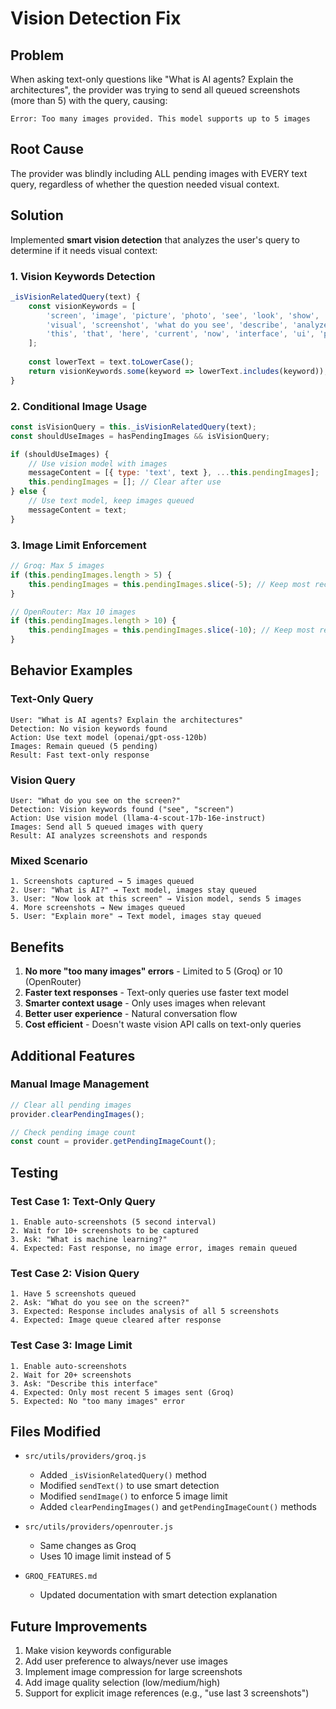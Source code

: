 # Vision Detection Fix

## Problem

When asking text-only questions like "What is AI agents? Explain the architectures", the provider was trying to send all queued screenshots (more than 5) with the query, causing:
```
Error: Too many images provided. This model supports up to 5 images
```

## Root Cause

The provider was blindly including ALL pending images with EVERY text query, regardless of whether the question needed visual context.

## Solution

Implemented **smart vision detection** that analyzes the user's query to determine if it needs visual context:

### 1. Vision Keywords Detection

```javascript
_isVisionRelatedQuery(text) {
    const visionKeywords = [
        'screen', 'image', 'picture', 'photo', 'see', 'look', 'show', 'display',
        'visual', 'screenshot', 'what do you see', 'describe', 'analyze',
        'this', 'that', 'here', 'current', 'now', 'interface', 'ui', 'page'
    ];
    
    const lowerText = text.toLowerCase();
    return visionKeywords.some(keyword => lowerText.includes(keyword));
}
```

### 2. Conditional Image Usage

```javascript
const isVisionQuery = this._isVisionRelatedQuery(text);
const shouldUseImages = hasPendingImages && isVisionQuery;

if (shouldUseImages) {
    // Use vision model with images
    messageContent = [{ type: 'text', text }, ...this.pendingImages];
    this.pendingImages = []; // Clear after use
} else {
    // Use text model, keep images queued
    messageContent = text;
}
```

### 3. Image Limit Enforcement

```javascript
// Groq: Max 5 images
if (this.pendingImages.length > 5) {
    this.pendingImages = this.pendingImages.slice(-5); // Keep most recent 5
}

// OpenRouter: Max 10 images
if (this.pendingImages.length > 10) {
    this.pendingImages = this.pendingImages.slice(-10); // Keep most recent 10
}
```

## Behavior Examples

### Text-Only Query
```
User: "What is AI agents? Explain the architectures"
Detection: No vision keywords found
Action: Use text model (openai/gpt-oss-120b)
Images: Remain queued (5 pending)
Result: Fast text-only response
```

### Vision Query
```
User: "What do you see on the screen?"
Detection: Vision keywords found ("see", "screen")
Action: Use vision model (llama-4-scout-17b-16e-instruct)
Images: Send all 5 queued images with query
Result: AI analyzes screenshots and responds
```

### Mixed Scenario
```
1. Screenshots captured → 5 images queued
2. User: "What is AI?" → Text model, images stay queued
3. User: "Now look at this screen" → Vision model, sends 5 images
4. More screenshots → New images queued
5. User: "Explain more" → Text model, images stay queued
```

## Benefits

1. **No more "too many images" errors** - Limited to 5 (Groq) or 10 (OpenRouter)
2. **Faster text responses** - Text-only queries use faster text model
3. **Smarter context usage** - Only uses images when relevant
4. **Better user experience** - Natural conversation flow
5. **Cost efficient** - Doesn't waste vision API calls on text-only queries

## Additional Features

### Manual Image Management

```javascript
// Clear all pending images
provider.clearPendingImages();

// Check pending image count
const count = provider.getPendingImageCount();
```

## Testing

### Test Case 1: Text-Only Query
```
1. Enable auto-screenshots (5 second interval)
2. Wait for 10+ screenshots to be captured
3. Ask: "What is machine learning?"
4. Expected: Fast response, no image error, images remain queued
```

### Test Case 2: Vision Query
```
1. Have 5 screenshots queued
2. Ask: "What do you see on the screen?"
3. Expected: Response includes analysis of all 5 screenshots
4. Expected: Image queue cleared after response
```

### Test Case 3: Image Limit
```
1. Enable auto-screenshots
2. Wait for 20+ screenshots
3. Ask: "Describe this interface"
4. Expected: Only most recent 5 images sent (Groq)
5. Expected: No "too many images" error
```

## Files Modified

- `src/utils/providers/groq.js`
  - Added `_isVisionRelatedQuery()` method
  - Modified `sendText()` to use smart detection
  - Modified `sendImage()` to enforce 5 image limit
  - Added `clearPendingImages()` and `getPendingImageCount()` methods

- `src/utils/providers/openrouter.js`
  - Same changes as Groq
  - Uses 10 image limit instead of 5

- `GROQ_FEATURES.md`
  - Updated documentation with smart detection explanation

## Future Improvements

1. Make vision keywords configurable
2. Add user preference to always/never use images
3. Implement image compression for large screenshots
4. Add image quality selection (low/medium/high)
5. Support for explicit image references (e.g., "use last 3 screenshots")
